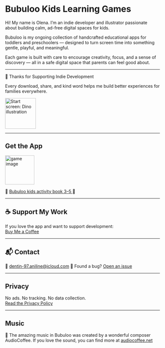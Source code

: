 <head>
  <link rel="stylesheet" href="assets/css/style.css">
</head>

# Bubuloo Kids Learning Games

Hi! My name is Olena. I’m an indie developer and illustrator passionate about building calm, ad-free digital spaces for kids.

Bubuloo is my ongoing collection of handcrafted educational apps for toddlers and preschoolers — designed to turn screen time into something gentle, playful, and meaningful.

Each game is built with care to encourage creativity, focus, and a sense of discovery — all in a safe digital space that parents can feel good about.


---

💚 Thanks for Supporting Indie Development

Every download, share, and kind word helps me build better experiences for families everywhere.

<a href="https://apps.apple.com/app/id6747248309" target="_blank" style="text-decoration: none;">
  <img src="https://github.com/user-attachments/assets/e8d73fed-af1a-48ee-b701-ec371779e549" alt="Start screen: Dino illustration" width="100" height="100" />
</a>

---

## Get the App

<a href="https://apps.apple.com/app/id6747248309" target="_blank" style="text-decoration: none;">
  <img width="95" height="95" alt="game image" src="https://github.com/user-attachments/assets/5e0a5a66-d6dd-4936-a9f1-e76a5378129c" />
</a>

🦕
<a href="https://apps.apple.com/app/id6747248309" target="_blank">
  Bubuloo kids activity book 3–5
</a>
🦕

---

## ☕ Support My Work

If you love the app and want to support development:  
[Buy Me a Coffee](https://buymeacoffee.com/magicscribble)

---

## 📬 Contact

📧 dentin-97.aniline@icloud.com
🐞 Found a bug? [Open an issue](https://magicscribble.github.io/support/)

---

## Privacy

No ads. No tracking. No data collection.  
[Read the Privacy Policy]([privacy.md](https://magicscribble.github.io/privacy-policy/))

---
## Music

🎵 The amazing music in Bubuloo was created by a wonderful composer AudioCoffee.
If you love the sound, you can find more at [audiocoffee.net](https://www.audiocoffee.net/)


